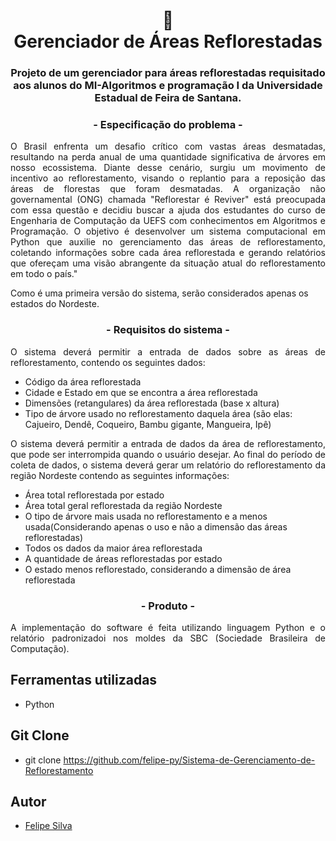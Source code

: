 <h1 align="center">
📄<br>Gerenciador de Áreas Reflorestadas
</h1>
 <h3 align="center">
Projeto de um gerenciador para áreas reflorestadas requisitado aos alunos do MI-Algoritmos e programação I da Universidade Estadual de Feira de Santana.
</h3>

<h3 align="center">
 - Especificação do problema -
</h3>

<p align="justify">
O Brasil enfrenta um desafio crítico com vastas áreas desmatadas, resultando na perda anual de uma quantidade significativa de árvores em nosso ecossistema. Diante desse cenário, surgiu um movimento de incentivo ao reflorestamento, visando o replantio para a reposição das áreas de florestas que foram desmatadas. A organização não governamental (ONG) chamada "Reflorestar é Reviver" está preocupada com essa questão e decidiu buscar a ajuda dos estudantes do curso de Engenharia de Computação da UEFS com conhecimentos em Algoritmos e Programação.
O objetivo é desenvolver um sistema computacional em Python que auxilie no gerenciamento das áreas de reflorestamento, coletando informações sobre cada área reflorestada e gerando relatórios que ofereçam uma visão abrangente da situação atual do reflorestamento em todo o país."

Como é uma primeira versão do sistema, serão considerados apenas os estados do Nordeste.
</p>

<h3 align="center">
 - Requisitos do sistema -
</h3>

<p align="justify">
O sistema deverá permitir a entrada de dados sobre as áreas de reflorestamento, contendo os seguintes dados:

- Código da área reflorestada
- Cidade e Estado em que se encontra a área reflorestada
- Dimensões (retangulares) da área reflorestada (base x altura)
- Tipo de árvore usado no reflorestamento daquela área (são elas: Cajueiro, Dendê, Coqueiro, Bambu gigante, Mangueira, Ipê)
</p>

<p align="justify">
O sistema deverá permitir a entrada de dados da área de reflorestamento, que pode ser interrompida quando o usuário desejar. Ao final do período de coleta de dados, o sistema deverá gerar um relatório do reflorestamento da região Nordeste contendo as seguintes informações:

- Área total reflorestada por estado
- Área total geral reflorestada da região Nordeste
- O tipo de árvore mais usada no reflorestamento e a menos usada(Considerando apenas o uso e não a dimensão das áreas reflorestadas)
- Todos os dados da maior área reflorestada
- A quantidade de áreas reflorestadas por estado
- O estado menos reflorestado, considerando a dimensão de área reflorestada
</p>

<h3 align="center">
 - Produto -
</h3>

<p align="justify">
A implementação do software é feita utilizando linguagem Python e o relatório padronizadoi nos moldes da SBC (Sociedade Brasileira de Computação).
</p>

## Ferramentas utilizadas
- Python

## Git Clone
- git clone https://github.com/felipe-py/Sistema-de-Gerenciamento-de-Reflorestamento

## Autor
- [Felipe Silva](https://github.com/felipe-py)